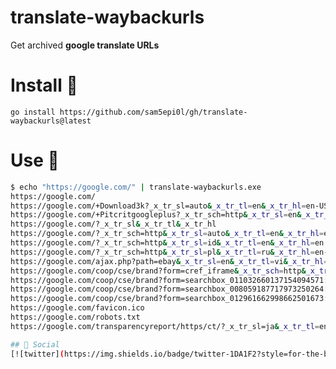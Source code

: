 # translate-waybackurls 

Get archived **google translate URLs**


# Install 🚀
```go install https://github.com/sam5epi0l/gh/translate-waybackurls@latest```


# Use 📜
```bash
$ echo "https://google.com/" | translate-waybackurls.exe      
https://google.com/
https://google.com/+Download3k?_x_tr_sl=auto&_x_tr_tl=en&_x_tr_hl=en-US
https://google.com/+Pitcritgoogleplus?_x_tr_sch=http&_x_tr_sl=en&_x_tr_tl=zh-CN&_x_tr_hl=zh-CN
https://google.com/?_x_tr_sl&_x_tr_tl&_x_tr_hl
https://google.com/?_x_tr_sch=http&_x_tr_sl=auto&_x_tr_tl=en&_x_tr_hl=en
https://google.com/?_x_tr_sch=http&_x_tr_sl=id&_x_tr_tl=en&_x_tr_hl=en
https://google.com/?_x_tr_sch=http&_x_tr_sl=pl&_x_tr_tl=ru&_x_tr_hl=en-US&_x_tr_pto=sc
https://google.com/ajax.php?path=ebay&_x_tr_sl=en&_x_tr_tl=vi&_x_tr_hl=vi
https://google.com/coop/cse/brand?form=cref_iframe&_x_tr_sch=http&_x_tr_sl=uk&_x_tr_tl=it&_x_tr_hl=en-US&_x_tr_pto=sc
https://google.com/coop/cse/brand?form=searchbox_011032660137154094571:zugoiswk3su&_x_tr_sch=http&_x_tr_sl=en&_x_tr_tl=ja&_x_tr_hl=en-US
https://google.com/coop/cse/brand?form=searchbox_008059187717973250264:5oyjdw4qmzk&_x_tr_sch=http&_x_tr_sl=en&_x_tr_tl=es&_x_tr_hl=es
https://google.com/coop/cse/brand?form=searchbox_012961662998662501673:stywmclvr_8&_x_tr_sch=http&_x_tr_sl=cs&_x_tr_tl=uk&_x_tr_hl=ru
https://google.com/favicon.ico
https://google.com/robots.txt
https://google.com/transparencyreport/https/ct/?_x_tr_sl=ja&_x_tr_tl=en&_x_tr_hl=en-US&_x_tr_pto=nui,sc```

## 🔗 Social
[![twitter](https://img.shields.io/badge/twitter-1DA1F2?style=for-the-badge&logo=twitter&logoColor=white)](https://twitter.com/sam5epi0l/)
